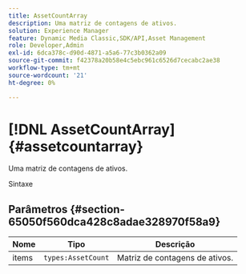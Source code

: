 ```yaml
---
title: AssetCountArray
description: Uma matriz de contagens de ativos.
solution: Experience Manager
feature: Dynamic Media Classic,SDK/API,Asset Management
role: Developer,Admin
exl-id: 6dca378c-d90d-4871-a5a6-77c3b0362a09
source-git-commit: f42378a20b58e4c5ebc961c6526d7cecabc2ae38
workflow-type: tm+mt
source-wordcount: '21'
ht-degree: 0%

---
```


# [!DNL AssetCountArray]{#assetcountarray}

Uma matriz de contagens de ativos.

Sintaxe

## Parâmetros {#section-65050f560dca428c8adae328970f58a9}

| Nome | Tipo | Descrição |
|---|---|---|
| items | `types:AssetCount` | Matriz de contagens de ativos. |
